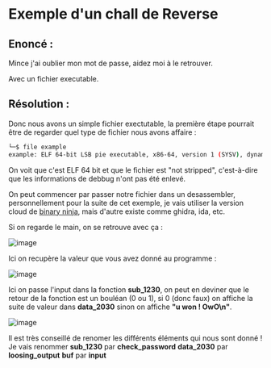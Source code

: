 # Exemple d'un chall de Reverse

## Enoncé :

Mince j'ai oublier mon mot de passe, aidez moi à le retrouver.

Avec un fichier executable.

## Résolution : 

Donc nous avons un simple fichier exectutable, la première étape pourrait être de regarder quel type de fichier nous avons affaire :

```bash
└─$ file example
example: ELF 64-bit LSB pie executable, x86-64, version 1 (SYSV), dynamically linked, interpreter /lib64/ld-linux-x86-64.so.2, for GNU/Linux 3.2.0, not stripped
```

On voit que c'est ELF 64 bit et que le fichier est "not stripped", c'est-à-dire que les informations de debbug n'ont pas été enlevé.

On peut commencer par passer notre fichier dans un desassembler, personnellement pour la suite de cet exemple, je vais utiliser la version cloud de [binary ninja](https://cloud.binary.ninja/), mais d'autre existe comme ghidra, ida, etc.

Si on regarde le main, on se retrouve avec ça :

![image](https://github.com/user-attachments/assets/dc40a76f-e84d-4990-a50c-43500cbdfdde)

Ici on recupère la valeur que vous avez donné au programme :

![image](https://github.com/user-attachments/assets/f2655498-cfd1-4efd-bf4c-9cbc55297651)

Ici on passe l'input dans la fonction **sub_1230**, on peut en deviner que le retour de la fonction est un bouléan (0 ou 1), si 0 (donc faux) on affiche la suite de valeur dans **data_2030** sinon on affiche **"u won ! OwO\n"**.

![image](https://github.com/user-attachments/assets/7f098c4d-c5d9-4fa7-8fde-17cb6c22a113)

Il est très conseillé de renomer les différents éléments qui nous sont donné !
Je vais renommer **sub_1230** par **check_password**
                 **data_2030** par **loosing_output**
                 **buf** par **input**





